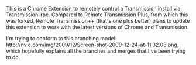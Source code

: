 This is a Chrome Extension to remotely control a Transmission install via Transmission-rpc. Compared to Remote
Transmission Plus, from which this was forked, Remote Transmission++ (that's one plus better) plans to update this
extension to work with the latest versions of Chrome and Transmission.

I'm trying to conform to this branching model: http://nvie.com/img/2009/12/Screen-shot-2009-12-24-at-11.32.03.png, which
hopefully explains all the branches and merges that I've been trying to do.